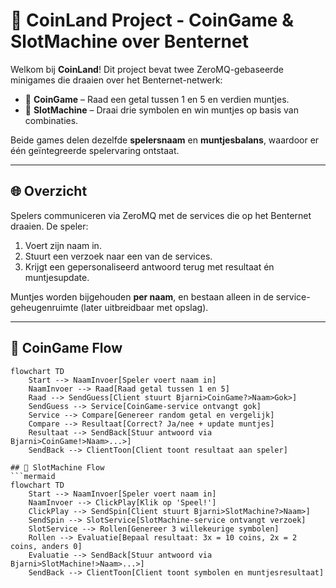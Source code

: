 # 🎰 CoinLand Project - CoinGame & SlotMachine over Benternet

Welkom bij **CoinLand**! Dit project bevat twee ZeroMQ-gebaseerde minigames die draaien over het Benternet-netwerk:

- 🎯 **CoinGame** – Raad een getal tussen 1 en 5 en verdien muntjes.
- 🎰 **SlotMachine** – Draai drie symbolen en win muntjes op basis van combinaties.

Beide games delen dezelfde **spelersnaam** en **muntjesbalans**, waardoor er één geïntegreerde spelervaring ontstaat. 

---

## 🌐 Overzicht

Spelers communiceren via ZeroMQ met de services die op het Benternet draaien. De speler:

1. Voert zijn naam in.
2. Stuurt een verzoek naar een van de services.
3. Krijgt een gepersonaliseerd antwoord terug met resultaat én muntjesupdate.

Muntjes worden bijgehouden **per naam**, en bestaan alleen in de service-geheugenruimte (later uitbreidbaar met opslag).

---

## 🧠 CoinGame Flow

```mermaid
flowchart TD
    Start --> NaamInvoer[Speler voert naam in]
    NaamInvoer --> Raad[Raad getal tussen 1 en 5]
    Raad --> SendGuess[Client stuurt Bjarni>CoinGame?>Naam>Gok>]
    SendGuess --> Service[CoinGame-service ontvangt gok]
    Service --> Compare[Genereer random getal en vergelijk]
    Compare --> Resultaat[Correct? Ja/nee + update muntjes]
    Resultaat --> SendBack[Stuur antwoord via Bjarni>CoinGame!>Naam>...>]
    SendBack --> ClientToon[Client toont resultaat aan speler]

## 🎰 SlotMachine Flow
```mermaid
flowchart TD
    Start --> NaamInvoer[Speler voert naam in]
    NaamInvoer --> ClickPlay[Klik op 'Speel!']
    ClickPlay --> SendSpin[Client stuurt Bjarni>SlotMachine?>Naam>]
    SendSpin --> SlotService[SlotMachine-service ontvangt verzoek]
    SlotService --> Rollen[Genereer 3 willekeurige symbolen]
    Rollen --> Evaluatie[Bepaal resultaat: 3x = 10 coins, 2x = 2 coins, anders 0]
    Evaluatie --> SendBack[Stuur antwoord via Bjarni>SlotMachine!>Naam>...>]
    SendBack --> ClientToon[Client toont symbolen en muntjesresultaat]
